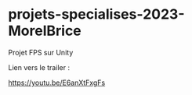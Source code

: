 # projets-specialises-2023-MorelBrice
Projet FPS sur Unity



Lien vers le trailer :

https://youtu.be/E6anXtFxgFs